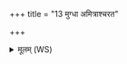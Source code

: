 +++
title = "13 मुग्धा अमित्राश्चरत"

+++
<details><summary>मूलम् (WS)</summary>

मुग्धा अमित्राश्चरत आशीर्षाण इवाहयः ।  
अथैषामग्निरुद्धानामिन्द्रो हन्तु वरंवरम् ॥ १४ ॥
</details>